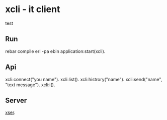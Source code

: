 xcli - it client
======
test 

Run
-----
rebar compile
erl -pa ebin
application:start(xcli).

Api
-----
xcli:connect("you name").
xcli:list().
xcli:histrory("name").
xcli:send("name", "text message").
xcli:i().

Server
--------
[xser](https://github.com/paladim/xser).

